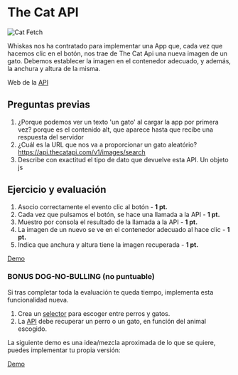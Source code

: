 # The Cat API

![Cat Fetch](cat-fetch.gif)

Whiskas nos ha contratado para implementar una App que, cada vez que hacemos clic en el botón, nos trae de The Cat Api una nueva imagen de un gato. Debemos establecer la imagen en el contenedor adecuado, y además, la anchura y altura de la misma.

Web de la [API](https://developers.thecatapi.com/view-account/ylX4blBYT9FaoVd6OhvR?report=bOoHBz-8t)

## Preguntas previas

1. ¿Porque podemos ver un texto 'un gato' al cargar la app por primera vez?  porque es el contenido alt, que aparece hasta que recibe una respuesta del servidor
2. ¿Cuál es la URL que nos va a proporcionar un gato aleatório?  https://api.thecatapi.com/v1/images/search
3. Describe con exactitud el tipo de dato que devuelve esta API. Un objeto js 

## Ejercicio y evaluación

1. Asocio correctamente el evento clic al botón - **1 pt.**
2. Cada vez que pulsamos el botón, se hace una llamada a la API - **1 pt.**
3. Muestro por consola el resultado de la llamada a la API - **1 pt.**
4. La imagen de un nuevo se ve en el contenedor adecuado al hace clic - **1 pt.**
5. Indica que anchura y altura tiene la imagen recuperada - **1 pt.**

[Demo](https://omiras.github.io/the-cat-api/)

### BONUS DOG-NO-BULLING (no puntuable)

Si tras completar toda la evaluación te queda tiempo, implementa esta funcionalidad nueva.

1. Crea un [selector](https://www.w3schools.com/tags/tag_select.asp) para escoger entre perros y gatos.
2. La [API](https://developers.thecatapi.com/view-account/ylX4blBYT9FaoVd6OhvR?report=8FfZAkNzs) debe recuperar un perro o un gato, en función del animal escogido.

La siguiente demo es una idea/mezcla aproximada de lo que se quiere, puedes implementar tu propia versión:

[Demo](https://4geeks-omiras.github.io/the-cat-api-dog/)
